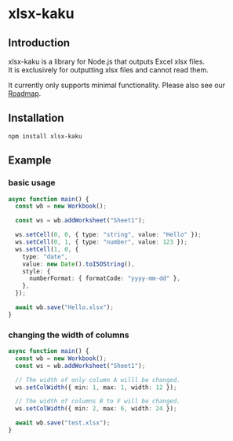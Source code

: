 # xlsx-kaku

## Introduction

xlsx-kaku is a library for Node.js that outputs Excel xlsx files.  
It is exclusively for outputting xlsx files and cannot read them.

It currently only supports minimal functionality.
Please also see our [Roadmap](https://github.com/motinados/xlsx-kaku/issues/1).

## Installation

```
npm install xlsx-kaku
```

## Example

### basic usage

```ts
async function main() {
  const wb = new Workbook();

  const ws = wb.addWorksheet("Sheet1");

  ws.setCell(0, 0, { type: "string", value: "Hello" });
  ws.setCell(0, 1, { type: "number", value: 123 });
  ws.setCell(1, 0, {
    type: "date",
    value: new Date().toISOString(),
    style: {
      numberFormat: { formatCode: "yyyy-mm-dd" },
    },
  });

  await wb.save("Hello.xlsx");
}
```

### changing the width of columns

```ts
async function main() {
  const wb = new Workbook();
  const ws = wb.addWorksheet("Sheet1");

  // The width of only column A willl be changed.
  ws.setColWidth({ min: 1, max: 1, width: 12 });

  // The width of columns B to F will be changed.
  ws.setColWidth({ min: 2, max: 6, width: 24 });

  await wb.save("test.xlsx");
}
```
